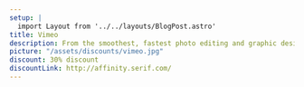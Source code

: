 ```yaml
---
setup: |
  import Layout from '../../layouts/BlogPost.astro'
title: Vimeo
description: From the smoothest, fastest photo editing and graphic design software to the most powerful publishing software, Affinity ...
picture: "/assets/discounts/vimeo.jpg"
discount: 30% discount
discountLink: http://affinity.serif.com/
---
```

